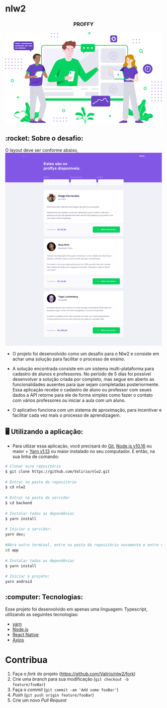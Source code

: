 # nlw2

<h3 align="center">
  PROFFY
</h3>

<p align="center">
  <img src="https://github.com/Valirio/nlw2/blob/master/web/src/assets/images/landing.svg" />
</p>

<div>
  <h2> :rocket: Sobre o desafio: </h2>
  
O layout deve ser conforme abaixo,
  <img src="https://github.com/Valirio/nlw2/blob/master/readme/design-web.png" />
  
  - O projeto foi desenvolvido como um desafio para o Nlw2 e consiste em achar uma solução para facilitar o processo de ensino.

  - A solução encontrada consiste em um sistema multi-plataforma para cadastro de alunos e professores. No período de 5 dias foi possível
desenvolver a solução criada por completo, mas segue em aberto as funcionalidades ausentes para que sejam completadas posteriormente.
Essa aplicação recebe o cadastro de aluno ou professor com seues dados a API retorne para ele
de forma simples como fazer o contato com vários professores ou iniciar a aula com um aluno.
 
 - O aplicativo funciona com um sistema de aproximação, para incentivar e facilitar cada vez mais o processo de aprendizagem.
  
</div>

<div>
  <h2> 🖥 Utilizando a aplicação: </h2>

  - Para utlizar essa aplicação, você precisará do [Git](https://git-scm.com), [Node.js v10.16][nodejs] ou maior + [Yarn v1.13][yarn] ou maior instalado no seu computador. E então, na sua linha de comando:
  ```bash
# Clonar esse repositório
$ git clone https://github.com/Valirio/nlw2.git

# Entrar na pasta do repositório
$ cd nlw2

# Entrar na pasta do servidor
$ cd backend

# Instalar todas as dependênias
$ yarn install

# Iniciar o servidor:
yarn dev;

#Abra outro terminal, entre na pasta do repositório novamente e entre no diretório do frontend
cd app

# Instalar todas as dependênias
$ yarn install

# Iniciar o projeto:
yarn android
```
</div>

<div>
  <h2> :computer: Tecnologias: </h2>
   <p> Esse projeto foi desenvolvido em apenas uma linguagem: Typescript, utilizando as seguintes tecnologias:

   - [yarn](https://yarnpkg.com/)
   - [Node.js](https://nodejs.org/en/)
   - [React Native](https://reactjs.org/)
   - [Axios](https://github.com/axios/axios)
   
  </p>
</div>

# Contribua

1. Faça o _fork_ do projeto (<https://github.com/Valirio/nlw2/fork>)
2. Crie uma _branch_ para sua modificação (`git checkout -b feature/fooBar`)
3. Faça o _commit_ (`git commit -am 'Add some fooBar'`)
4. _Push_ (`git push origin feature/fooBar`)
5. Crie um novo _Pull Request_


[nodejs]: https://nodejs.org/
[yarn]: https://yarnpkg.com/
[npm-image]: https://img.shields.io/npm/v/datadog-metrics.svg?style=flat-square
[npm-url]: https://npmjs.org/package/datadog-metrics
[npm-downloads]: https://img.shields.io/npm/dm/datadog-metrics.svg?style=flat-square
[travis-image]: https://img.shields.io/travis/dbader/node-datadog-metrics/master.svg?style=flat-square
[travis-url]: https://travis-ci.org/dbader/node-datadog-metrics
[wiki]: https://github.com/seunome/seuprojeto/wiki





